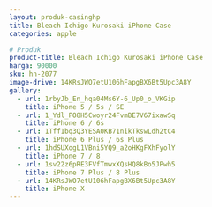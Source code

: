 ```yaml
---
layout: produk-casinghp
title: Bleach Ichigo Kurosaki iPhone Case
categories: apple

# Produk
product-title: Bleach Ichigo Kurosaki iPhone Case
harga: 90000
sku: hn-2077
image-drive: 14KRsJWO7etU106hFapgBX6Bt5Upc3A8Y
gallery:
  - url: 1rbyJb_En_hqa04Ms6Y-6_Up0_o_VKGip
    title: iPhone 5 / 5s / SE
  - url: 1_Ydl_PO8H5Cwoyr24FvmBE7V67ixawSq
    title: iPhone 6 / 6s
  - url: 1Tff1bq3Q3YESA0KB71nikTkswLdh2tC4
    title: iPhone 6 Plus / 6s Plus
  - url: 1hdSUXogL1VBni5YQ9_a2oHKgFXhFyolY
    title: iPhone 7 / 8
  - url: 1sv22z6pRE3FVfTmwxXQsHQ8kBo5JPwh5
    title: iPhone 7 Plus / 8 Plus
  - url: 14KRsJWO7etU106hFapgBX6Bt5Upc3A8Y
    title: iPhone X
---
```

